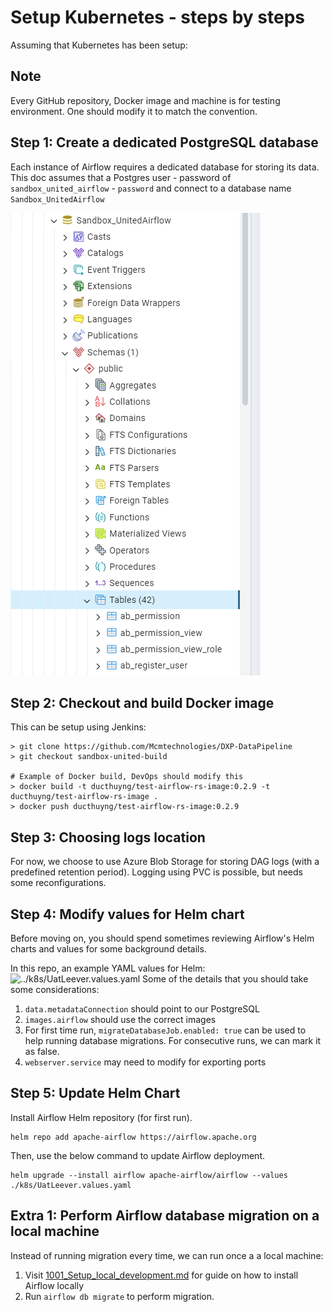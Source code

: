 # Setup Kubernetes - steps by steps

Assuming that Kubernetes has been setup:

## Note

Every GitHub repository, Docker image and machine is for testing environment. One should modify it to match the convention.

## Step 1: Create a dedicated PostgreSQL database

Each instance of Airflow requires a dedicated database for storing its data.
This doc assumes that a Postgres user - password of `sandbox_united_airflow` - `password` and connect to a database name `Sandbox_UnitedAirflow`

![Airflow PostgreSQL Database - Example](./imgs/airflow_pg_db.png)

## Step 2: Checkout and build Docker image

This can be setup using Jenkins:

```shell
> git clone https://github.com/Mcmtechnologies/DXP-DataPipeline
> git checkout sandbox-united-build

# Example of Docker build, DevOps should modify this
> docker build -t ducthuyng/test-airflow-rs-image:0.2.9 -t ducthuyng/test-airflow-rs-image .
> docker push ducthuyng/test-airflow-rs-image:0.2.9
```

## Step 3: Choosing logs location

For now, we choose to use Azure Blob Storage for storing DAG logs (with a predefined retention period).
Logging using PVC is possible, but needs some reconfigurations.

## Step 4: Modify values for Helm chart

Before moving on, you should spend sometimes reviewing Airflow's Helm charts and values for some background details.

In this repo, an example YAML values for Helm: ![../k8s/UatLeever.values.yaml](../k8s/UatLeever.values.yaml)
Some of the details that you should take some considerations:

1. `data.metadataConnection` should point to our PostgreSQL
2. `images.airflow` should use the correct images
3. For first time run, `migrateDatabaseJob.enabled: true` can be used to help running database migrations.
  For consecutive runs, we can mark it as false.
4. `webserver.service` may need to modify for exporting ports

## Step 5: Update Helm Chart

Install Airflow Helm repository (for first run).

```shell
helm repo add apache-airflow https://airflow.apache.org
```

Then, use the below command to update Airflow deployment.

```shell
helm upgrade --install airflow apache-airflow/airflow --values ./k8s/UatLeever.values.yaml
```

## Extra 1: Perform Airflow database migration on a local machine
Instead of running migration every time, we can run once a a local machine:
1. Visit [1001_Setup_local_development.md](1001_Setup_local_development.md) for guide on how to install Airflow locally
2. Run `airflow db migrate` to perform migration.
